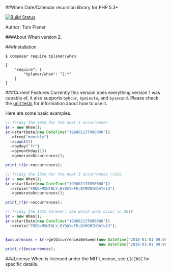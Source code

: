 ##When
Date/Calendar recursion library for PHP 5.3+

[![Build Status](https://travis-ci.org/tplaner/When.png?branch=develop)](https://travis-ci.org/tplaner/When)

Author: Tom Planer

###About
When version 2.

###Installation
```
$ composer require tplaner/when
```

```
{
    "require": {
        "tplaner/when": "2.*"
    }
}
```

###Current Features
Currently this version does everything version 1 was capable of, it also supports `byhour`, `byminute`, and `bysecond`. Please check the [unit tests](https://github.com/tplaner/When/tree/develop/tests) for information about how to use it.

Here are some basic examples.

```php
// friday the 13th for the next 5 occurrences
$r = new When();
$r->startDate(new DateTime("19980213T090000"))
  ->freq("monthly")
  ->count(5)
  ->byday("fr")
  ->bymonthday(13)
  ->generateOccurrences();

print_r($r->occurrences);
```

```php
// friday the 13th for the next 5 occurrences rrule
$r = new When();
$r->startDate(new DateTime("19980213T090000"))
  ->rrule("FREQ=MONTHLY;BYDAY=FR;BYMONTHDAY=13")
  ->generateOccurrences();

print_r($r->occurrences);
```

```php
// friday the 13th forever; see which ones occur in 2018
$r = new When();
$r->startDate(new DateTime("19980213T090000"))
  ->rrule("FREQ=MONTHLY;BYDAY=FR;BYMONTHDAY=13");


$occurrences = $r->getOccurrencesBetween(new DateTime('2018-01-01 09:00:00'),
                                         new DateTime('2019-01-01 09:00:00'));
print_r($occurrences);
```

###License
When is licensed under the MIT License, see `LICENSE` for specific details.
